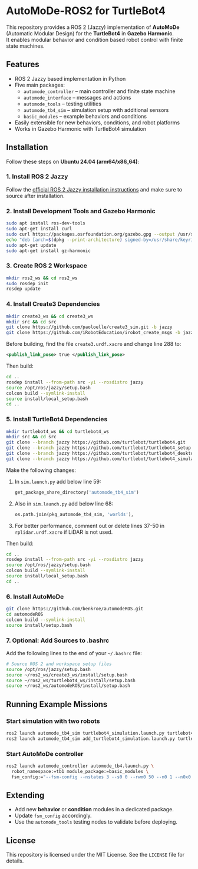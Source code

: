 # AutoMoDe-ROS2 for TurtleBot4

This repository provides a ROS 2 (Jazzy) implementation of **AutoMoDe** (Automatic Modular Design) for the **TurtleBot4** in **Gazebo Harmonic**.  
It enables modular behavior and condition based robot control with finite state machines.  

## Features
- ROS 2 Jazzy based implementation in Python
- Five main packages:
  - `automode_controller` – main controller and finite state machine
  - `automode_interface` – messages and actions
  - `automode_tools` – testing utilities
  - `automode_tb4_sim` – simulation setup with additional sensors
  - `basic_modules` – example behaviors and conditions
- Easily extensible for new behaviors, conditions, and robot platforms
- Works in Gazebo Harmonic with TurtleBot4 simulation

## Installation

Follow these steps on **Ubuntu 24.04 (arm64/x86_64)**:

### 1. Install ROS 2 Jazzy
Follow the [official ROS 2 Jazzy installation instructions](https://docs.ros.org/en/jazzy/Installation/Ubuntu-Install-Debs.html) and make sure to source after installation.

### 2. Install Development Tools and Gazebo Harmonic

```bash
sudo apt install ros-dev-tools
sudo apt-get install curl
sudo curl https://packages.osrfoundation.org/gazebo.gpg --output /usr/share/keyrings/pkgs-osrf-archive-keyring.gpg
echo "deb [arch=$(dpkg --print-architecture) signed-by=/usr/share/keyrings/pkgs-osrf-archive-keyring.gpg] http://packages.osrfoundation.org/gazebo/ubuntu-stable $(lsb_release -cs) main" | sudo tee /etc/apt/sources.list.d/gazebo-stable.list > /dev/null
sudo apt-get update
sudo apt-get install gz-harmonic
```

### 3. Create ROS 2 Workspace

```bash
mkdir ros2_ws && cd ros2_ws
sudo rosdep init
rosdep update
```

### 4. Install Create3 Dependencies

```bash
mkdir create3_ws && cd create3_ws
mkdir src && cd src
git clone https://github.com/paoloelle/create3_sim.git -b jazzy
git clone https://github.com/iRobotEducation/irobot_create_msgs -b jazzy
```

Before building, find the file `create3.urdf.xacro` and change line 288 to:
```xml
<publish_link_pose> true </publish_link_pose>
```

Then build:
```bash
cd ..
rosdep install --from-path src -yi --rosdistro jazzy
source /opt/ros/jazzy/setup.bash
colcon build --symlink-install
source install/local_setup.bash
cd ..
```

### 5. Install TurtleBot4 Dependencies

```bash
mkdir turtlebot4_ws && cd turtlebot4_ws
mkdir src && cd src
git clone --branch jazzy https://github.com/turtlebot/turtlebot4.git
git clone --branch jazzy https://github.com/turtlebot/turtlebot4_setup.git
git clone --branch jazzy https://github.com/turtlebot/turtlebot4_desktop.git
git clone --branch jazzy https://github.com/turtlebot/turtlebot4_simulator.git
```

Make the following changes:

1. In `sim.launch.py` add below line 59:
   ```python
   get_package_share_directory('automode_tb4_sim')
   ```

2. Also in `sim.launch.py` add below line 68:
   ```python
   os.path.join(pkg_automode_tb4_sim, 'worlds'),
   ```

3. For better performance, comment out or delete lines 37-50 in `rplidar.urdf.xacro` if LiDAR is not used.

Then build:
```bash
cd ..
rosdep install --from-path src -yi --rosdistro jazzy
source /opt/ros/jazzy/setup.bash
colcon build --symlink-install
source install/local_setup.bash
cd ..
```

### 6. Install AutoMoDe

```bash
git clone https://github.com/benkroe/automodeROS.git
cd automodeROS
colcon build --symlink-install
source install/setup.bash
```

### 7. Optional: Add Sources to .bashrc

Add the following lines to the end of your `~/.bashrc` file:

```bash
# Source ROS 2 and workspace setup files
source /opt/ros/jazzy/setup.bash
source ~/ros2_ws/create3_ws/install/setup.bash
source ~/ros2_ws/turtlebot4_ws/install/setup.bash
source ~/ros2_ws/automodeROS/install/setup.bash
```

## Running Example Missions

### Start simulation with two robots
```bash
ros2 launch automode_tb4_sim turtlebot4_simulation.launch.py turtlebot4_id:=tb1 world:=mission
ros2 launch automode_tb4_sim add_turtlebot4_simulation.launch.py turtlebot4_id:=tb2 world:=mission
```

### Start AutoMoDe controller
```bash
ros2 launch automode_controller automode_tb4.launch.py \
  robot_namespace:=tb1 module_package:=basic_modules \
  fsm_config:="--fsm-config --nstates 3 --s0 0 --rwm0 50 --n0 1 --n0x0 0 --c0x0 2 --p0x0 1 --s1 2 --n1 1 --n1x0 1 --c1x0 1 --p1x0 1 --s2 3 --n2 1 --n2x0 0 --c2x0 0 --color2x0 2 --p2x0 1 "
```

## Extending
- Add new **behavior** or **condition** modules in a dedicated package.  
- Update `fsm_config` accordingly.  
- Use the `automode_tools` testing nodes to validate before deploying.

## License
This repository is licensed under the MIT License. See the `LICENSE` file for details.